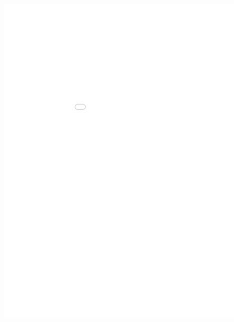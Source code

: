 <style>
.dox {
  min-width: 1050px;
  min-height: 1000px;
  width: 100%;
  display: block;
}
</style>

<div class="dox">
	<iframe src="./iot-headless/5.5/index.html" class="dox" frameborder="0">
	</iframe>
</div>
